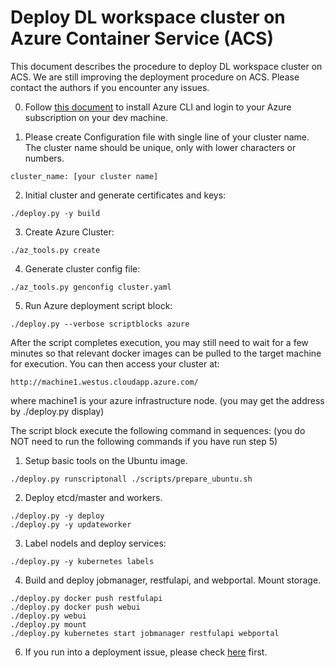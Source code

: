 # Deploy DL workspace cluster on Azure Container Service (ACS)

This document describes the procedure to deploy DL workspace cluster on ACS. We are still improving the deployment procedure on ACS. Please contact the authors if you encounter any issues. 

0. Follow [this document](https://docs.microsoft.com/en-us/cli/azure/install-azure-cli?view=azure-cli-latest) to install Azure CLI and login to your Azure subscription on your dev machine. 

1. Please create Configuration file with single line of your cluster name. The cluster name should be unique, only with lower characters or numbers.

```
cluster_name: [your cluster name]
```

2. Initial cluster and generate certificates and keys:
```
./deploy.py -y build
```
3. Create Azure Cluster:
```
./az_tools.py create
```

4. Generate cluster config file:
```
./az_tools.py genconfig cluster.yaml
```
 
5. Run Azure deployment script block:
  ```
  ./deploy.py --verbose scriptblocks azure 
  ```
  After the script completes execution, you may still need to wait for a few minutes so that relevant docker images can be pulled to the target machine for execution. You can then access your cluster at:
  ```
  http://machine1.westus.cloudapp.azure.com/
  ```
  where machine1 is your azure infrastructure node. (you may get the address by ./deploy.py display)




  The script block execute the following command in sequences: (you do NOT need to run the following commands if you have run step 5)
  1. Setup basic tools on the Ubuntu image. 
  ```
  ./deploy.py runscriptonall ./scripts/prepare_ubuntu.sh
  ```

  2. Deploy etcd/master and workers. 
  ```
  ./deploy.py -y deploy
  ./deploy.py -y updateworker
  ```

  3. Label nodels and deploy services:
  ```
  ./deploy.py -y kubernetes labels
  ```

  4. Build and deploy jobmanager, restfulapi, and webportal. Mount storage.
  ```
  ./deploy.py docker push restfulapi
  ./deploy.py docker push webui
  ./deploy.py webui
  ./deploy.py mount
  ./deploy.py kubernetes start jobmanager restfulapi webportal
  ```

6. If you run into a deployment issue, please check [here](Deployment_Issue.md) first. 


